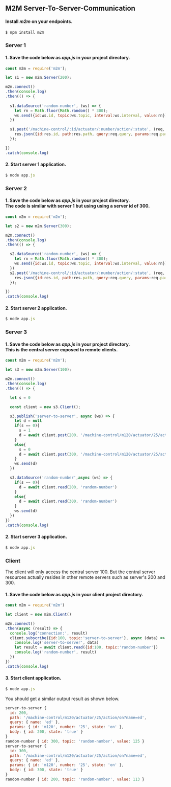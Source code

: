 ## M2M Server-To-Server-Communication
[](assets/m2m-pub-sub.png)
[](https://raw.githubusercontent.com/EdoLabs/src2/master/quicktour.svg?sanitize=true)

#### Install *m2m* on your endpoints.

```js
$ npm install m2m
```

### Server 1

#### 1. Save the code below as *app.js* in your project directory.

```js
const m2m = require('m2m');

let s1 = new m2m.Server(200);

m2m.connect()
.then(console.log)
.then(() => {
  
  s1.dataSource('random-number', (ws) => {
    let rn = Math.floor(Math.random() * 300);
    ws.send({id:ws.id, topic:ws.topic, interval:ws.interval, value:rn});
  })

  s1.post('/machine-control/:id/actuator/:number/action/:state', (req, res) => {
    res.json({id:res.id, path:res.path, query:req.query, params:req.params, body:req.body});
  });

})
.catch(console.log)
```

#### 2. Start server 1 application.

```js
$ node app.js
```
### Server 2

#### 1. Save the code below as *app.js* in your project directory. <br> The code is similar with server 1 but using using a server id of 300. 

```js
const m2m = require('m2m');

let s2 = new m2m.Server(300);

m2m.connect()
.then(console.log)
.then(() => {

  s2.dataSource('random-number', (ws) => {
    let rn = Math.floor(Math.random() * 300);
    ws.send({id:ws.id, topic:ws.topic, interval:ws.interval, value:rn});
  })
  s2.post('/machine-control/:id/actuator/:number/action/:state', (req, res) => {
    res.json({id:res.id, path:res.path, query:req.query, params:req.params, body:req.body});
  });

})
.catch(console.log)
```

#### 2. Start server 2 application.

```js
$ node app.js
```

### Server 3 

#### 1. Save the code below as *app.js* in your project directory. <br> This is the central server exposed to remote clients. 

```js
const m2m = require('m2m');

let s3 = new m2m.Server(100);

m2m.connect()
.then(console.log)
.then(() => {

  let s = 0

  const client = new s3.Client();

  s3.publish('server-to-server', async (ws) => {
    let d = null
    if(s == 0){
      s = 1
      d = await client.post(200, '/machine-control/m120/actuator/25/action/on?name=ed', {id:200, state:'true'})
    }
    else{
      s = 0
      d = await client.post(300, '/machine-control/m120/actuator/25/action/on?name=ed', {id:300, state:'true'})
    }
    ws.send(d)
  })

  s3.dataSource('random-number',async (ws) => {
    if(s == 0){
      d = await client.read(200, 'random-number')
    }
    else{
      d = await client.read(300, 'random-number')
    }
    ws.send(d)
  })
})
.catch(console.log)
```

#### 2. Start server 3 application.

```js
$ node app.js
```

### Client

The client will only access the central server 100. But the central server resources actually resides in other remote servers such as server's 200 and 300.  
#### 1. Save the code below as *app.js* in your client project directory.

```js
const m2m = require('m2m')

let client = new m2m.Client()

m2m.connect()
.then(async (result) => {
  console.log('connection:', result)
  client.subscribe({id:100, topic:'server-to-server'}, async (data) => { 
    console.log('server-to-server', data)
    let result = await client.read({id:100, topic:'random-number'})
    console.log('random-number', result)    
  }) 
})
.catch(console.log)
```
#### 3. Start client application.
```js
$ node app.js
```
You should get a similar output result as shown below.
```js
server-to-server {
  id: 200,
  path: '/machine-control/m120/actuator/25/action/on?name=ed',
  query: { name: 'ed' },
  params: { id: 'm120', number: '25', state: 'on' },
  body: { id: 200, state: 'true' }
}
random-number { id: 300, topic: 'random-number', value: 125 }
server-to-server {
  id: 300,
  path: '/machine-control/m120/actuator/25/action/on?name=ed',
  query: { name: 'ed' },
  params: { id: 'm120', number: '25', state: 'on' },
  body: { id: 300, state: 'true' }
}
random-number { id: 200, topic: 'random-number', value: 113 }
```




